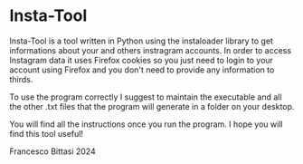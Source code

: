 # Insta-Tool
Insta-Tool is a tool written in Python using the instaloader library to get informations about your and others instragram accounts.
In order to access Instagram data it uses Firefox cookies so you just need to login to your account using Firefox and you don't need to provide any information to thirds.

To use the program correctly I suggest to maintain the executable and all the other .txt files that the program will generate in a folder on your desktop.

You will find all the instructions once you run the program.
I hope you will find this tool useful!

Francesco Bittasi 2024
